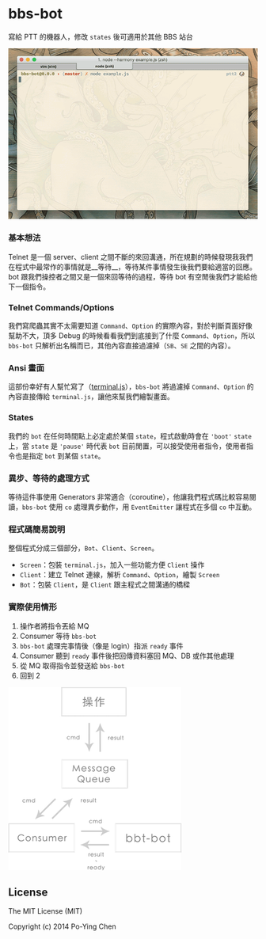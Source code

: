 bbs-bot
=======

寫給 PTT 的機器人，修改 `states` 後可適用於其他 BBS 站台

![demo](./demo.gif)

### 基本想法

Telnet 是一個 server、client 之間不斷的來回溝通，所在規劃的時候發現我我們在程式中最常作的事情就是__等待__，等待某件事情發生後我們要給適當的回應。bot 跟我們操控者之間又是一個來回等待的過程，等待 bot 有空閒後我們才能給他下一個指令。

### Telnet Commands/Options

我們寫爬蟲其實不太需要知道 `Command`、`Option` 的實際內容，對於判斷頁面好像幫助不大，頂多 Debug 的時候看看我們到底接到了什麼 `Command`、`Option`，所以 `bbs-bot` 只解析出名稱而已，其他內容直接過濾掉（`SB`、`SE` 之間的內容）。

### Ansi 畫面

這部份幸好有人幫忙寫了（[terminal.js](https://github.com/Gottox/terminal.js)），`bbs-bot` 將過濾掉 `Command`、`Option` 的內容直接傳給 `terminal.js`，讓他來幫我們繪製畫面。

### States

我們的 `bot` 在任何時間點上必定處於某個 `state`，程式啟動時會在 `'boot'` `state` 上，當 `state` 是 `'pause'` 時代表 `bot` 目前閒置，可以接受使用者指令，使用者指令也是指定 `bot` 到某個 `state`。

### 異步、等待的處理方式

等待這件事使用 Generators 非常適合（coroutine），他讓我們程式碼比較容易閱讀，`bbs-bot` 使用 `co` 處理異步動作，用 `EventEmitter` 讓程式在多個 `co` 中互動。

### 程式碼簡易說明

整個程式分成三個部分，`Bot`、`Client`、`Screen`。

* `Screen`：包裝 `terminal.js`，加入一些功能方便 `Client` 操作
* `Client`：建立 Telnet 連線，解析 `Command`、`Option`，繪製 `Screen`
* `Bot`：包裝 `Client`，是 `Client` 跟主程式之間溝通的橋樑

### 實際使用情形

1. 操作者將指令丟給 MQ
2. Consumer 等待 `bbs-bot`
3. `bbs-bot` 處理完事情後（像是 login）指派 `ready` 事件
4. Consumer 聽到 `ready` 事件後把回傳資料塞回 MQ、DB 或作其他處理
5. 從 MQ 取得指令並發送給 `bbs-bot`
6. 回到 2

![design](./design.png)

## License

The MIT License (MIT)

Copyright (c) 2014 Po-Ying Chen
